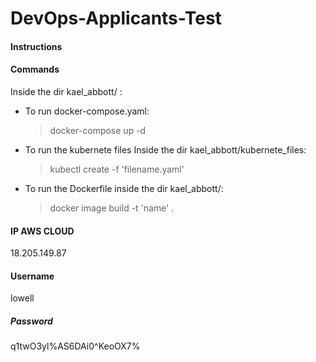 




# DevOps-Applicants-Test




#### Instructions

#### Commands


Inside the dir kael_abbott/ :

- To run docker-compose.yaml:

	> docker-compose up -d



- To run the kubernete files Inside the dir 
  kael_abbott/kubernete_files:

	> kubectl create -f 'filename.yaml'

- To run the Dockerfile inside the dir kael_abbott/:

    > docker image build -t 'name' . 




#### IP AWS CLOUD

18.205.149.87

#### Username

lowell

##### Password

q1twO3yl%AS6DAi0^KeoOX7%


